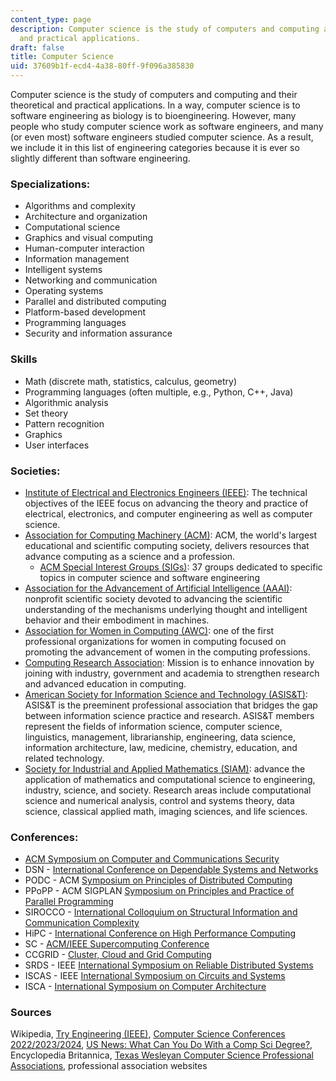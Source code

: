 ```yaml
---
content_type: page
description: Computer science is the study of computers and computing and their theoretical
  and practical applications.
draft: false
title: Computer Science
uid: 37609b1f-ecd4-4a38-80ff-9f096a385830
---
```

Computer science is the study of computers and computing and their theoretical and practical applications. In a way, computer science is to software engineering as biology is to bioengineering. However, many people who study computer science work as software engineers, and many (or even most) software engineers studied computer science. As a result, we include it in this list of engineering categories because it is ever so slightly different than software engineering.

### Specializations:

- Algorithms and complexity
- Architecture and organization
- Computational science
- Graphics and visual computing
- Human-computer interaction
- Information management
- Intelligent systems
- Networking and communication
- Operating systems
- Parallel and distributed computing
- Platform-based development
- Programming languages
- Security and information assurance

### Skills

- Math (discrete math, statistics, calculus, geometry)
- Programming languages (often multiple, e.g., Python, C++, Java)
- Algorithmic analysis
- Set theory
- Pattern recognition
- Graphics
- User interfaces

### Societies:

- [Institute of Electrical and Electronics Engineers (IEEE)](https://www.ieee.org): The technical objectives of the IEEE focus on advancing the theory and practice of electrical, electronics, and computer engineering as well as computer science. 
- [Association for Computing Machinery (ACM)](http://acm.org/): ACM, the world's largest educational and scientific computing society, delivers resources that advance computing as a science and a profession.
    - [ACM Special Interest Groups (SIGs)](https://www.acm.org/special-interest-groups/alphabetical-listing): 37 groups dedicated to specific topics in computer science and software engineering
- [Association for the Advancement of Artificial Intelligence (AAAI)](https://www.aaai.org/): nonprofit scientific society devoted to advancing the scientific understanding of the mechanisms underlying thought and intelligent behavior and their embodiment in machines.
- [Association for Women in Computing (AWC)](https://www.awc-hq.org/): one of the first professional organizations for women in computing focused on promoting the advancement of women in the computing professions.
- [Computing Research Association](http://cra.org/): Mission is to enhance innovation by joining with industry, government and academia to strengthen research and advanced education in computing.
- [American Society for Information Science and Technology (ASIS&T)](https://www.asist.org/): ASIS&T is the preeminent professional association that bridges the gap between information science practice and research. ASIS&T members represent the fields of information science, computer science, linguistics, management, librarianship, engineering, data science, information architecture, law, medicine, chemistry, education, and related technology.
- [Society for Industrial and Applied Mathematics (SIAM)](https://www.siam.org/): advance the application of mathematics and computational science to engineering, industry, science, and society. Research areas include computational science and numerical analysis, control and systems theory, data science, classical applied math, imaging sciences, and life sciences.

### Conferences:

- [ACM Symposium on Computer and Communications Security](https://dl.acm.org/conference/ccs)
- DSN - [International Conference on Dependable Systems and Networks](https://en.wikipedia.org/wiki/International_Conference_on_Dependable_Systems_and_Networks)
- PODC - ACM [Symposium on Principles of Distributed Computing](https://en.wikipedia.org/wiki/Symposium_on_Principles_of_Distributed_Computing)
- PPoPP - ACM SIGPLAN [Symposium on Principles and Practice of Parallel Programming](https://en.wikipedia.org/wiki/Symposium_on_Principles_and_Practice_of_Parallel_Programming)
- SIROCCO - [International Colloquium on Structural Information and Communication Complexity](https://en.wikipedia.org/wiki/International_Colloquium_on_Structural_Information_and_Communication_Complexity)
- HiPC - [International Conference on High Performance Computing](https://en.wikipedia.org/wiki/International_Conference_on_High_Performance_Computing)
- SC - [ACM/IEEE Supercomputing Conference](https://en.wikipedia.org/wiki/ACM/IEEE_Supercomputing_Conference)
- CCGRID - [Cluster, Cloud and Grid Computing](https://dl.acm.org/conference/ccgrid)
- SRDS - IEEE [International Symposium on Reliable Distributed Systems](https://en.wikipedia.org/wiki/International_Symposium_on_Reliable_Distributed_Systems)
- ISCAS - IEEE [International Symposium on Circuits and Systems](https://en.wikipedia.org/wiki/International_Symposium_on_Circuits_and_Systems)
- ISCA - [International Symposium on Computer Architecture](https://en.wikipedia.org/wiki/International_Symposium_on_Computer_Architecture)

### Sources

Wikipedia, [Try Engineering (IEEE)](http://tryengineering.org), [Computer Science Conferences 2022/2023/2024](https://conferenceindex.org/conferences/computer-science), [US News: What Can You Do With a Comp Sci Degree?](https://www.usnews.com/education/best-graduate-schools/articles/2019-05-02/what-can-you-do-with-a-computer-science-degree), Encyclopedia Britannica, [Texas Wesleyan Computer Science Professional Associations](https://txwes.libguides.com/c.php?g=829143&p=5934266), professional association websites